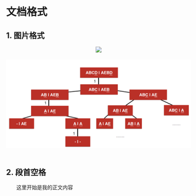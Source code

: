 
# 文档格式

## 1. 图片格式



<div align="center"> <img src="../pics/hash-to-badlink.png" width=""/></div><br/>

<div align="center"> <img src="pics/LCS.png" width=""/></div><br/>




## 2. 段首空格
　　这里开始是我的正文内容